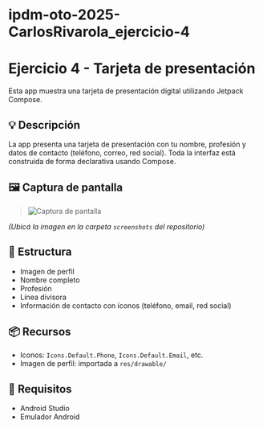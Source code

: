 # ipdm-oto-2025-CarlosRivarola_ejercicio-4
# Ejercicio 4 - Tarjeta de presentación

Esta app muestra una tarjeta de presentación digital utilizando Jetpack Compose.

## 💡 Descripción

La app presenta una tarjeta de presentación con tu nombre, profesión y datos de contacto (teléfono, correo, red social). Toda la interfaz está construida de forma declarativa usando Compose.

## 🖼️ Captura de pantalla

> ![Captura de pantalla](screenshots/tarjeta_presentacion.png)

_(Ubicá la imagen en la carpeta `screenshots` del repositorio)_

## 🧱 Estructura

- Imagen de perfil
- Nombre completo
- Profesión
- Línea divisora
- Información de contacto con íconos (teléfono, email, red social)

## 📦 Recursos

- Iconos: `Icons.Default.Phone`, `Icons.Default.Email`, etc.
- Imagen de perfil: importada a `res/drawable/`

## 📱 Requisitos

- Android Studio
- Emulador Android
